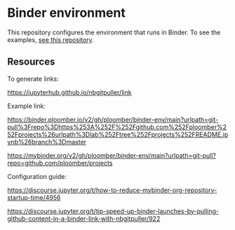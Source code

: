 # Binder environment

This repository configures the environment that runs in Binder. To see the examples, [see this repository](https://github.com/ploomber/projects).


## Resources

To generate links:

https://jupyterhub.github.io/nbgitpuller/link

Example link:

https://binder.ploomber.io/v2/gh/ploomber/binder-env/main?urlpath=git-pull%3Frepo%3Dhttps%253A%252F%252Fgithub.com%252Fploomber%252Fprojects%26urlpath%3Dlab%252Ftree%252Fprojects%252FREADME.ipynb%26branch%3Dmaster

https://mybinder.org/v2/gh/ploomber/binder-env/main?urlpath=git-pull?repo=github.com/ploomber/projects

Configuration guide:

https://discourse.jupyter.org/t/how-to-reduce-mybinder-org-repository-startup-time/4956

https://discourse.jupyter.org/t/tip-speed-up-binder-launches-by-pulling-github-content-in-a-binder-link-with-nbgitpuller/922


